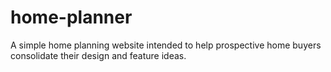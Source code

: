 # home-planner
A simple home planning website intended to help prospective home buyers consolidate their design and feature ideas.
